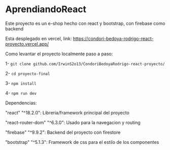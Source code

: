 # AprendiandoReact

Este proyecto es un e-shop hecho con react y bootstrap, con firebase como backend

Esta desplegado en vercel, link: https://condori-bedoya-rodrigo-react-proyecto.vercel.app/

Como levantar el proyecto localmente paso a paso:

1- `git clone github.com/IrwinS2o13/CondoriBedoyaRodrigo-react-proyecto/`

2- `cd proyecto-final`

3- `npm install`

4- `npm run dev`

Dependencias:

  "react" "^18.2.0": Libreria/framework principal del proyecto
  
  "react-router-dom" "^6.3.0": Usado para la navegacion y routing

  "firebase" "^9.9.2": Backend del proyecto con firestore
   
  "bootstrap" "^5.1.3": Framework de css para el estilo de los componentes
  